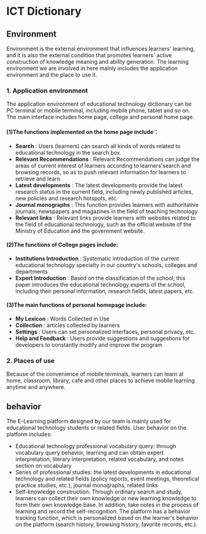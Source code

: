 # ICT Dictionary
## Environment
Environment is the external environment that influences learners' learning, and it is also the external condition that promotes learners' active construction of knowledge meaning and ability generation. The learning environment we are involved in here mainly includes the application environment and the place to use it.
### 1. Application environment
The application environment of educational technology dictionary can be PC terminal or mobile terminal, including mobile phone, tablet and so on. The main interface includes home page, college and personal home page.

#### (1)The functions implemented on the home page include：
* **Search** : Users (learners) can search all kinds of words related to educational technology in the search box.
* **Relevant Recommendations** : Relevant Recommendations can judge the areas of current interest of learners according to learners'search and browsing records, so as to push relevant information for learners to retrieve and learn.
* **Latest developments** : The latest developments provide the latest research status in the current field, including newly published articles, new policies and research hotspots, etc.
* **Journal monographs** : This function provides learners with authoritative journals, newspapers and magazines in the field of teaching technology.
* **Relevant links** : Relevant links provide learners with websites related to the field of educational technology, such as the official website of the Ministry of Education and the government website.

#### (2)The functions of College pages include:

* **Institutions Introduction** : Systematic introduction of the current educational technology specialty in our country's schools, colleges and departments
*  **Expert Introduction** : Based on the classification of the school, this paper introduces the educational technology experts of the school, including their personal information, research fields, latest papers, etc.

#### (3)The main functions of personal homepage include:

* **My Lexicon** : Words Collected in Use
* **Collection** : articles collected by learners
* **Settings** : Users can set personalized interfaces, personal privacy, etc.
* **Help and Feedback** : Users provide suggestions and suggestions for developers to constantly modify and improve the program
### 2. Places of use
Because of the convenience of mobile terminals, learners can learn at home, classroom, library, cafe and other places to achieve mobile learning anytime and anywhere.

## behavior
The E-Learning platform designed by our team is mainly used for educational technology students or related fields. User behavior on the platform includes:
+  Educational technology professional vocabulary query: through vocabulary query behavior, learning and can obtain expert interpretation, literary interpretation, related vocabulary, and notes section on vocabulary
+  Series of professional studies: the latest developments in educational technology and related fields (policy reports, event meetings, theoretical practice studies, etc.), journal monographs, related links
+ Self-knowledge construction: Through ordinary search and study, learners can collect their own knowledge or new learning knowledge to form their own knowledge base. In addition, take notes in the process of learning and record the self-recognition.
The platform has a behavior tracking function, which is personalized based on the learner's behavior on the platform (search history, browsing history, favorite records, etc.).
